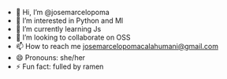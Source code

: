 - 👋 Hi, I’m @josemarcelopoma
- 👀 I’m interested in Python and Ml
- 🌱 I’m currently learning Js
- 💞️ I’m looking to collaborate on OSS
- 📫 How to reach me josemarcelopomacalahumani@gmail.com
- 😄 Pronouns: she/her
- ⚡ Fun fact: fulled by ramen

<!---
josemarcelopoma/josemarcelopoma is a ✨ special ✨ repository because its `README.md` (this file) appears on your GitHub profile.
You can click the Preview link to take a look at your changes.
--->

